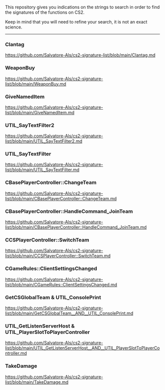 This repository gives you indications on the strings to search in order to find the signatures of the functions on CS2.

Keep in mind that you will need to refine your search, it is not an exact science.

---

### Clantag
https://github.com/Salvatore-Als/cs2-signature-list/blob/main/Clantag.md

### WeaponBuy
https://github.com/Salvatore-Als/cs2-signature-list/blob/main/WeaponBuy.md

### GiveNamedItem
https://github.com/Salvatore-Als/cs2-signature-list/blob/main/GiveNamedItem.md

### UTIL_SayTextFilter2
https://github.com/Salvatore-Als/cs2-signature-list/blob/main/UTIL_SayTextFilter2.md

### UTIL_SayTextFilter
https://github.com/Salvatore-Als/cs2-signature-list/blob/main/UTIL_SayTextFilter.md

### CBasePlayerController::ChangeTeam
https://github.com/Salvatore-Als/cs2-signature-list/blob/main/CBasePlayerController::ChangeTeam.md

### CBasePlayerController::HandleCommand_JoinTeam
https://github.com/Salvatore-Als/cs2-signature-list/blob/main/CBasePlayerController::HandleCommand_JoinTeam.md

### CCSPlayerController::SwitchTeam
https://github.com/Salvatore-Als/cs2-signature-list/blob/main/CCSPlayerController::SwitchTeam.md

### CGameRules::ClientSettingsChanged
https://github.com/Salvatore-Als/cs2-signature-list/blob/main/CGameRules::ClientSettingsChanged.md

### GetCSGlobalTeam & UTIL_ConsolePrint
https://github.com/Salvatore-Als/cs2-signature-list/blob/main/GetCSGlobalTeam__AND__UTIL_ConsolePrint.md

### UTIL_GetListenServerHost & UTIL_PlayerSlotToPlayerController
https://github.com/Salvatore-Als/cs2-signature-list/blob/main/UTIL_GetListenServerHost__AND__UTIL_PlayerSlotToPlayerController.md

### TakeDamage
https://github.com/Salvatore-Als/cs2-signature-list/blob/main/TakeDamage.md
